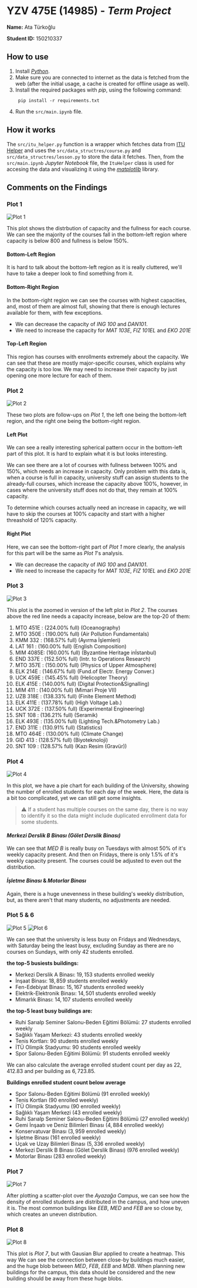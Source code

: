 # **YZV 475E (14985)** - _Term Project_
 
**Name:** Ata Türkoğlu

**Student ID:** 150210337

## How to use

1. Install [_Python_](https://www.python.org/downloads/).
2. Make sure you are connected to internet as the data is fetched from the web (after the initial usage, a cache is created for offline usage as well).
3. Install the required packages with _pip_, using the following command:
   ```console
    pip install -r requirements.txt
   ```
4. Run the `src/main.ipynb` file.

## How it works

The `src/itu_helper.py` function is a wrapper which fetches data from [ITU Helper](https://github.com/itu-helper/data-updater) and uses the `src/data_structres/course.py` and `src/data_structres/lesson.py` to store the data it fetches. Then, from the `src/main.ipynb` _Jupyter Notebook_ file, the `ItuHelper` class is used for accesing the data and visualizing it using the [_matplotlib_](https://matplotlib.org/) library.

## Comments on the Findings

### **Plot 1**

![Plot 1](img/readme/plot1.png)

This plot shows the distrbution of capacity and the fullness for each course. We can see the majority of the courses fall in the bottom-left region where capacity is below $800$ and fullness is below $150\%$.

#### Bottom-Left Region

It is hard to talk about the bottom-left region as it is really cluttered, we'll have to take a deeper look to find something from it.

#### Bottom-Right Region

In the bottom-right region we can see the courses with highest capacities, and, most of them are almost full, showing that there is enough lectures available for them, with few exceptions.

- We can decrease the capacity of _ING 100_ and _DAN101_.
- We need to increase the capacity for _MAT 103E_, _FIZ 101EL_ and _EKO 201E_

#### Top-Left Region

This region has courses with enrollments extremely about the capacity. We can see that these are mostly major-specific courses, which explains why the capacity is too low. We may need to increase their capacity by just opening one more lecture for each of them.

### **Plot 2**

![Plot 2](img/readme/plot2.png)

These two plots are follow-ups on _Plot 1_, the left one being the bottom-left region, and the right one being the bottom-right region.

#### Left Plot
We can see a really interesting spherical pattern occur in the bottom-left part of this plot. It is hard to explain what it is but looks interesting.

We can see there are a lot of courses with fullness between $100\%$ and $150\%$, which needs an increase in capacity. Only problem with this data is, when a course is full in capacity, university stuff can assign students to the already-full courses, which increase the capacity above $100\%$, however, in cases where the university stuff does not do that, they remain at $100\%$ capacity.

To determine which courses actually need an increase in capacity, we will have to skip the courses at $100\%$ capacity and start with a higher threashold of $120\%$ capacity.

#### Right Plot
Here, we can see the bottom-right part of _Plot 1_ more clearly, the analysis for this part will be the same as _Plot 1_'s analysis.
- We can decrease the capacity of _ING 100_ and _DAN101_.
- We need to increase the capacity for _MAT 103E_, _FIZ 101EL_ and _EKO 201E_

### **Plot 3**

![Plot 3](img/readme/plot3.png)

This plot is the zoomed in version of the left plot in _Plot 2_. The courses above the red line needs a capacity increase, below are the top-20 of them:

1. MTO 451E : ($224.00\%$ full)		(Oceanography)
1. MTO 350E : ($190.00\%$ full)		(Air Pollution Fundamentals)
1. KMM 332  : ($168.57\%$ full)		(Ayırma İşlemleri)
1. LAT 161  : ($160.00\%$ full)		(English Composition)
1. MIM 4085E: ($160.00\%$ full)		(Byzantine Heritage inİstanbul)
1. END 337E : ($152.50\%$ full)		(Intr. to Operations Research)
1. MTO 357E : ($150.00\%$ full)		(Physics of Upper Atmosphere)
1. ELK 214E : ($146.67\%$ full)		(Fund.of Electr. Energy Conver.)
1. UCK 459E : ($145.45\%$ full)		(Helicopter Theory)
1. ELK 415E : ($140.00\%$ full)		(Digital Protection&amp;Signalling)
1. MIM 411  : ($140.00\%$ full)		(Mimari Proje VII)
1. UZB 318E : ($138.33\%$ full)		(Finite Element Method)
1. ELK 411E : ($137.78\%$ full)		(High Voltage Lab.)
1. UCK 372E : ($137.50\%$ full)		(Experimental Engineering)
1. SNT 108  : ($136.21\%$ full)		(Seramik)
1. ELK 493E : ($135.00\%$ full)		(Lighting Tech.&amp;Photometry Lab.)
1. END 311E : ($130.91\%$ full)		(Statistics)
1. MTO 464E : ($130.00\%$ full)		(Climate Change)
1. GID 413  : ($128.57\%$ full)		(Biyoteknoloji)
1. SNT 109  : ($128.57\%$ full)		(Kazı Resim (Gravür))


### **Plot 4**

![Plot 4](img/readme/plot4.png)

In this plot, we have a pie chart for each building of the University, showing the number of enrolled students for each day of the week. Here, the data is a bit too complicated, yet we can still get some insights.

> :warning: If a student has multiple courses on the same day, there is no way to identify it so the data might include duplicated enrollment data for some students.

#### _Merkezi Derslik B Binası (Gölet Derslik Binası)_

We can see that _MED B_ is really busy on Tuesdays with almost $50\%$ of it's weekly capacity present. And then on Fridays, there is only $1.5\%$ of it's weekly capacity present. The courses could be adjusted to even out the distribution.

#### _İşletme Binası_ & _Motorlar Binası_

Again, there is a huge unevenness in these building's weekly distribution, but, as there aren't that many students, no adjustments are needed.

### **Plot 5 & 6**

![Plot 5](img/readme/plot5.png)
![Plot 6](img/readme/plot6.png)

We can see that the university is less busy on Fridays and Wednesdays, with Saturday being the least busy, excluding Sunday as there are no courses on Sundays, with only 42 students enrolled. 

**the top-5 busiests buildings:**

- Merkezi Derslik A Binası: $19,153$ students enrolled weekly
- İnşaat Binası: $18,859$ students enrolled weekly
- Fen-Edebiyat Binası: $15,167$ students enrolled weekly
- Elektrik-Elektronik Binası: $14,501$ students enrolled weekly
- Mimarlık Binası: $14,107$ students enrolled weekly

**the top-5 least busy buildings are:**

- Ruhi Sarıalp Seminer Salonu-Beden Eğitimi Bölümü: $27$ students enrolled weekly
- Sağlıklı Yaşam Merkezi: $43$ students enrolled weekly
- Tenis Kortları: $90$ students enrolled weekly
- İTÜ Olimpik Stadyumu: $90$ students enrolled weekly
- Spor Salonu-Beden Eğitimi Bölümü: $91$ students enrolled weekly

We can also calculate the average enrolled student count per day as $22,412.83$ and per building as $6,723.85$.

**Buildings enrolled student count below average**
- Spor Salonu-Beden Eğitimi Bölümü ($91$ enrolled weekly)
- Tenis Kortları ($90$ enrolled weekly)
- İTÜ Olimpik Stadyumu ($90$ enrolled weekly)
- Sağlıklı Yaşam Merkezi ($43$ enrolled weekly)
- Ruhi Sarıalp Seminer Salonu-Beden Eğitimi Bölümü ($27$ enrolled weekly)
- Gemi İnşaatı ve Deniz Bilimleri Binası ($4,884$ enrolled weekly)
- Konservatuvar Binası ($3,959$ enrolled weekly)
- İşletme Binası ($161$ enrolled weekly)
- Uçak ve Uzay Bilimleri Binası ($5,336$ enrolled weekly)
- Merkezi Derslik B Binası (Gölet Derslik Binası) ($976$ enrolled weekly)
- Motorlar Binası ($283$ enrolled weekly)

### **Plot 7**

![Plot 7](img/readme/plot7.png)

After plotting a scatter-plot over the _Ayazağa Campus_, we can see how the density of enrolled students are distributed in the campus, and how uneven it is. The most common buildings like _EEB_, _MED_ and _FEB_ are so close by, which creates an uneven distribution.

### **Plot 8**

![Plot 8](img/readme/plot8.png)

This plot is _Plot 7_, but with Gausian Blur applied to create a heatmap. This way We can see the connection between close-by buildings much easier, and the huge blob between _MED_, _FEB_, _EEB_ and _MDB_. When planning new buildings for the campus, this data should be considered and the new building should be away from these huge blobs.
